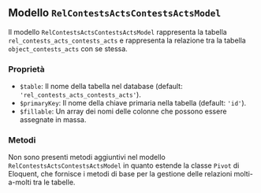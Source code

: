 ## Modello `RelContestsActsContestsActsModel`

Il modello `RelContestsActsContestsActsModel` rappresenta la tabella `rel_contests_acts_contests_acts` e rappresenta la relazione tra la tabella `object_contests_acts` con se stessa.

### Proprietà

* `$table`: Il nome della tabella nel database (default: `'rel_contests_acts_contests_acts'`).
* `$primaryKey`: Il nome della chiave primaria nella tabella (default: `'id'`).
* `$fillable`: Un array dei nomi delle colonne che possono essere assegnate in massa.

### Metodi

Non sono presenti metodi aggiuntivi nel modello `RelContestsActsContestsActsModel` in quanto estende la classe `Pivot` di Eloquent, che fornisce i metodi di base per la gestione delle relazioni molti-a-molti tra le tabelle.
